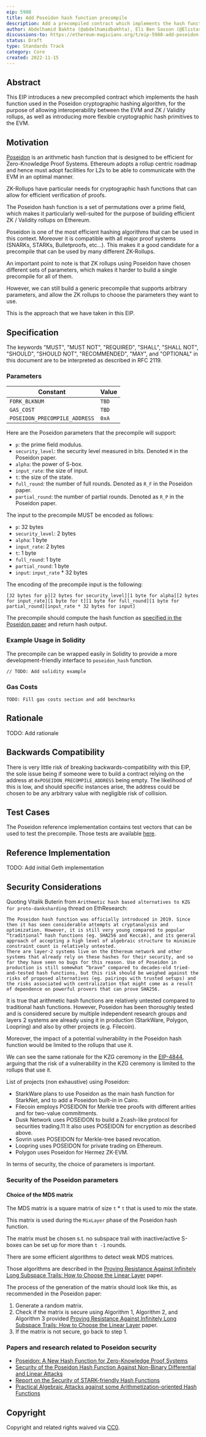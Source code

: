 ```yaml
---
eip: 5988
title: Add Poseidon hash function precompile
description: Add a precompiled contract which implements the hash function used in the Poseidon cryptographic hashing algorithm
author: Abdelhamid Bakhta (@abdelhamidbakhta), Eli Ben Sasson (@Elistark), Avihu Levy (@avihu28), David Levit Gurevich (@DavidLevitGurevich)
discussions-to: https://ethereum-magicians.org/t/eip-5988-add-poseidon-hash-function-precompile/11772
status: Draft
type: Standards Track
category: Core
created: 2022-11-15
---
```


## Abstract

This EIP introduces a new precompiled contract which implements the hash function used in the Poseidon cryptographic hashing algorithm, for the purpose of allowing interoperability between the EVM and ZK / Validity rollups, as well as introducing more flexible cryptographic hash primitives to the EVM.

## Motivation

[Poseidon](../assets/eip-5988/papers/poseidon_paper.pdf) is an arithmetic hash function that is designed to be efficient for Zero-Knowledge Proof Systems.
Ethereum adopts a rollup centric roadmap and hence must adopt facilities for L2s to be able to communicate with the EVM in an optimal manner.

ZK-Rollups have particular needs for cryptographic hash functions that can allow for efficient verification of proofs.

The Poseidon hash function is a set of permutations over a prime field, which makes it particularly well-suited for the purpose of building efficient ZK / Validity rollups on Ethereum.

Poseidon is one of the most efficient hashing algorithms that can be used in this context.
Moreover it is compatible with all major proof systems (SNARKs, STARKs, Bulletproofs, etc...).
This makes it a good candidate for a precompile that can be used by many different ZK-Rollups.

An important point to note is that ZK rollups using Poseidon have chosen different sets of parameters, which makes it harder to build a single precompile for all of them.

However, we can still build a generic precompile that supports arbitrary parameters, and allow the ZK rollups to choose the parameters they want to use.

This is the approach that we have taken in this EIP.

## Specification

The keywords "MUST", "MUST NOT", "REQUIRED", "SHALL", "SHALL NOT", "SHOULD", "SHOULD NOT", "RECOMMENDED", "MAY", and "OPTIONAL" in this document are to be interpreted as described in RFC 2119.

### Parameters

| Constant                      | Value |
| ----------------------------- | ----- |
| `FORK_BLKNUM`                 | `TBD` |
| `GAS_COST`                    | `TBD` |
| `POSEIDON_PRECOMPILE_ADDRESS` | `0xA` |

Here are the Poseidon parameters that the precompile will support:

- `p`: the prime field modulus.
- `security_level`: the security level measured in bits. Denoted `M` in the Poseidon paper.
- `alpha`: the power of S-box.
- `input_rate`: the size of input.
- `t`: the size of the state.
- `full_round`: the number of full rounds. Denoted as `R_F` in the Poseidon paper.
- `partial_round`: the number of partial rounds. Denoted as `R_P` in the Poseidon paper.

The input to the precompile MUST be encoded as follows:

- `p`: 32 bytes
- `security_level`: 2 bytes
- `alpha`: 1 byte
- `input_rate`: 2 bytes
- `t`: 1 byte
- `full_round`: 1 byte
- `partial_round`: 1 byte
- `input`: `input_rate` \* 32 bytes

The encoding of the precompile input is the following:

```text
[32 bytes for p][2 bytes for security_level][1 byte for alpha][2 bytes for input_rate][1 byte for t][1 byte for full_round][1 byte for partial_round][input_rate * 32 bytes for input]
```

The precompile should compute the hash function as [specified in the Poseidon paper](../assets/eip-5988/papers/poseidon_paper.pdf) and return hash output.

### Example Usage in Solidity

The precompile can be wrapped easily in Solidity to provide a more development-friendly interface to `poseidon_hash` function.

```solidity
// TODO: Add solidity example
```

### Gas Costs

```
TODO: Fill gas costs section and add benchmarks
```

## Rationale

TODO: Add rationale

## Backwards Compatibility

There is very little risk of breaking backwards-compatibility with this EIP, the sole issue being if someone were to build a contract relying on the address at `0xPOSEIDON_PRECOMPILE_ADDRESS` being empty. The likelihood of this is low, and should specific instances arise, the address could be chosen to be any arbitrary value with negligible risk of collision.

## Test Cases

The Poseidon reference implementation contains test vectors that can be used to test the precompile.
Those tests are available [here](../assets/eip-5988/test/poseidon/test_vectors.txt).

## Reference Implementation

TODO: Add initial Geth implementation

## Security Considerations

Quoting Vitalik Buterin from `Arithmetic hash based alternatives to KZG for proto-danksharding` thread on EthResearch:

```text
The Poseidon hash function was officially introduced in 2019. Since then it has seen considerable attempts at cryptanalysis and optimization. However, it is still very young compared to popular “traditional” hash functions (eg. SHA256 and Keccak), and its general approach of accepting a high level of algebraic structure to minimize constraint count is relatively untested.
There are layer-2 systems live on the Ethereum network and other systems that already rely on these hashes for their security, and so far they have seen no bugs for this reason. Use of Poseidon in production is still somewhat “brave” compared to decades-old tried-and-tested hash functions, but this risk should be weighed against the risks of proposed alternatives (eg. pairings with trusted setups) and the risks associated with centralization that might come as a result of dependence on powerful provers that can prove SHA256.
```

It is true that arithmetic hash functions are relatively untested compared to traditional hash functions.
However, Poseidon has been thoroughly tested and is considered secure by multiple independent research groups and layers 2 systems are already using it in production (StarkWare, Polygon, Loopring) and also by other projects (e.g. Filecoin).

Moreover, the impact of a potential vulnerability in the Poseidon hash function would be limited to the rollups that use it.

We can see the same rationale for the KZG ceremony in the [EIP-4844](./eip-4844.md), arguing that the risk of a vulnerability in the KZG ceremony is limited to the rollups that use it.

List of projects (non exhaustive) using Poseidon:

- StarkWare plans to use Poseidon as the main hash function for StarkNet, and to add a Poseidon built-in in Cairo.
- Filecoin employs POSEIDON for Merkle tree proofs with different arities and for two-value commitments.
- Dusk Network uses POSEIDON to build a Zcash-like protocol for securities trading.11 It also uses POSEIDON
  for encryption as described above.
- Sovrin uses POSEIDON for Merkle-tree based revocation.
- Loopring uses POSEIDON for private trading on Ethereum.
- Polygon uses Poseidon for Hermez ZK-EVM.

In terms of security, the choice of parameters is important.

### Security of the Poseidon parameters

#### Choice of the MDS matrix

The MDS matrix is a square matrix of size `t` \* `t` that is used to mix the state.

This matrix is used during the `MixLayer` phase of the Poseidon hash function.

The matrix must be chosen s.t. no subspace trail with inactive/active S-boxes can be set up for more than `t -1` rounds.

There are some efficient algorithms to detect weak MDS matrices.

Those algorithms are described in the [Proving Resistance Against Infinitely Long Subspace Trails: How to Choose the Linear Layer](../assets/eip-5988/papers/proving_resistance_linear_layer.pdf) paper.

The process of the generation of the matrix should look like this, as recommended in the Poseidon paper:

1. Generate a random matrix.
2. Check if the matrix is secure using Algorithm 1, Algorithm 2, and Algorithm 3 provided [Proving Resistance Against Infinitely Long Subspace Trails: How to Choose the Linear Layer](../assets/eip-5988/papers/proving_resistance_linear_layer.pdf) paper.
3. If the matrix is not secure, go back to step 1.

### Papers and research related to Poseidon security

- [Poseidon: A New Hash Function for Zero-Knowledge Proof Systems](../assets/eip-5988/papers/poseidon_paper.pdf)
- [Security of the Poseidon Hash Function Against Non-Binary Differential and Linear Attacks](../assets/eip-5988/papers/security_poseidon_non_binary_differential_attacks.pdf)
- [Report on the Security of STARK-friendly Hash Functions](../assets/eip-5988/papers/report_security_stark_friendly_hash.pdf)
- [Practical Algebraic Attacks against some Arithmetization-oriented Hash Functions](../assets/eip-5988/papers/practical_algebraic_attacks.pdf)

## Copyright

Copyright and related rights waived via [CC0](../LICENSE.md).
